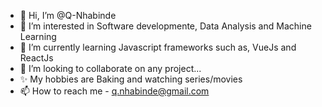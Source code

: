 - 👋 Hi, I’m @Q-Nhabinde
- 👀 I’m interested in Software developmente, Data Analysis and Machine Learning
- 🌱 I’m currently learning Javascript frameworks  such as, VueJs and ReactJs
- 💞️ I’m looking to collaborate on any project...
- ✨ My hobbies are Baking and watching series/movies
- 📫 How to reach me - q.nhabinde@gmail.com

<!---
Q-Nhabinde/Q-Nhabinde is a ✨ special ✨ repository because its `README.md` (this file) appears on your GitHub profile.
You can click the Preview link to take a look at your changes.
--->
